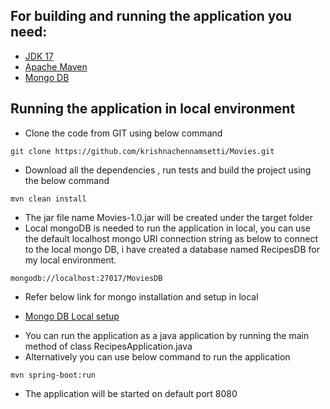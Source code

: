 ## For building and running the application you need:

- [JDK 17](https://www.oracle.com/java/technologies/downloads/#java17)
- [Apache Maven](https://maven.apache.org)
- [Mongo DB](https://www.mongodb.com)

## Running the application in local environment

* Clone the code from GIT using below command
```shell
git clone https://github.com/krishnachennamsetti/Movies.git
```
* Download all the dependencies , run tests and build the project using the below command
```shell
mvn clean install
```
* The jar file name Movies-1.0.jar will be created under the target folder
* Local mongoDB is needed to run the application in local, you can use the default localhost mongo URI connection string as below to connect to the local mongo DB, i have created a database named RecipesDB for my local environment.
```shell
mongodb://localhost:27017/MoviesDB
```
* Refer below link for mongo installation and setup in local
- [Mongo DB Local setup](https://www.prisma.io/dataguide/mongodb/setting-up-a-local-mongodb-database#:~:text=Open%20up%20MongoDB%20Compass%20to%20begin.&text=If%20you%20click%20Connect%20without,MongoDB%20server%20you%20are%20running.)
* You can run the application as a java application by running the main method of class RecipesApplication.java
* Alternatively you can use below command to run the application
```shell
mvn spring-boot:run
```
* The application will be started on default port 8080